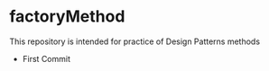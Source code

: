 # factoryMethod
This repository is intended for practice  of Design Patterns methods

- First Commit